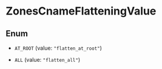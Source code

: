 

# ZonesCnameFlatteningValue

## Enum


* `AT_ROOT` (value: `"flatten_at_root"`)

* `ALL` (value: `"flatten_all"`)



